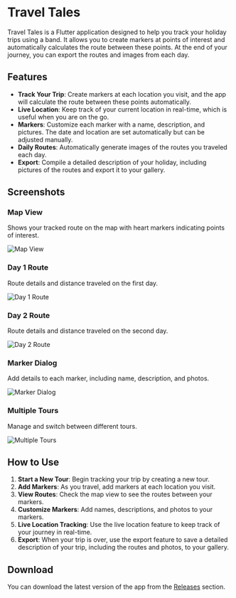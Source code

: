 # Travel Tales

Travel Tales is a Flutter application designed to help you track your holiday trips using a band. It allows you to create markers at points of interest and automatically calculates the route between these points. At the end of your journey, you can export the routes and images from each day.

## Features

- **Track Your Trip**: Create markers at each location you visit, and the app will calculate the route between these points automatically.
- **Live Location**: Keep track of your current location in real-time, which is useful when you are on the go.
- **Markers**: Customize each marker with a name, description, and pictures. The date and location are set automatically but can be adjusted manually.
- **Daily Routes**: Automatically generate images of the routes you traveled each day.
- **Export**: Compile a detailed description of your holiday, including pictures of the routes and export it to your gallery.

## Screenshots

### Map View
Shows your tracked route on the map with heart markers indicating points of interest.

![Map View](docs/images/Map%20View.png)

### Day 1 Route
Route details and distance traveled on the first day.

![Day 1 Route](docs/images/Export%20Tour%20Day%201.jpeg)

### Day 2 Route
Route details and distance traveled on the second day.

![Day 2 Route](docs/images/Export%20Tour%20Day%202.jpeg)

### Marker Dialog
Add details to each marker, including name, description, and photos.

![Marker Dialog](docs/images/Marker%20Dialog.png)

### Multiple Tours
Manage and switch between different tours.

![Multiple Tours](docs/images/Multiple%20Tours.png)

## How to Use

1. **Start a New Tour**: Begin tracking your trip by creating a new tour.
2. **Add Markers**: As you travel, add markers at each location you visit.
3. **View Routes**: Check the map view to see the routes between your markers.
4. **Customize Markers**: Add names, descriptions, and photos to your markers.
5. **Live Location Tracking**: Use the live location feature to keep track of your journey in real-time.
6. **Export**: When your trip is over, use the export feature to save a detailed description of your trip, including the routes and photos, to your gallery.

## Download

You can download the latest version of the app from the [Releases](https://github.com/BertilBraun/Van-Tour-Tracker/releases) section.
